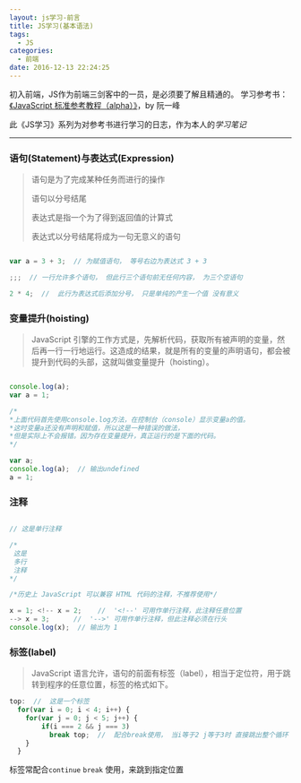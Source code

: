 ```yaml
---
layout: js学习-前言
title: JS学习(基本语法)
tags:
  - JS
categories:
  - 前端
date: 2016-12-13 22:24:25
---
```



初入前端，JS作为前端三剑客中的一员，是必须要了解且精通的。
学习参考书：[《JavaScript 标准参考教程（alpha）》](http://javascript.ruanyifeng.com/)，by 阮一峰

此《JS学习》系列为对参考书进行学习的日志，作为本人的*学习笔记*
<!--more-->

---

### 语句(Statement)与表达式(Expression)

> 语句是为了完成某种任务而进行的操作
>
> 语句以分号结尾
>
> 表达式是指一个为了得到返回值的计算式
>
> 表达式以分号结尾将成为一句无意义的语句

```javascript

var a = 3 + 3;  // 为赋值语句， 等号右边为表达式 3 + 3

;;;  // 一行允许多个语句， 但此行三个语句前无任何内容， 为三个空语句

2 * 4;  //  此行为表达式后添加分号， 只是单纯的产生一个值 没有意义

```

### 变量提升(hoisting)

>JavaScript 引擎的工作方式是，先解析代码，获取所有被声明的变量，然后再一行一行地运行。这造成的结果，就是所有的变量的声明语句，都会被提升到代码的头部，这就叫做变量提升（hoisting）。

```javascript

console.log(a);
var a = 1;

/*
*上面代码首先使用console.log方法，在控制台（console）显示变量a的值。
*这时变量a还没有声明和赋值，所以这是一种错误的做法，
*但是实际上不会报错。因为存在变量提升，真正运行的是下面的代码。
*/

var a;
console.log(a);  // 输出undefined
a = 1;

```

### 注释

```javascript

// 这是单行注释

/*
 这是
 多行
 注释
*/

/*历史上 JavaScript 可以兼容 HTML 代码的注释，不推荐使用*/

x = 1; <!-- x = 2;    //  '<!--' 可用作单行注释，此注释任意位置
--> x = 3;		//  '-->' 可用作单行注释，但此注释必须在行头
console.log(x);  // 输出为 1

```

### 标签(label)

>JavaScript 语言允许，语句的前面有标签（label），相当于定位符，用于跳转到程序的任意位置，标签的格式如下。

```javascript
top:  //  这是一个标签
  for(var i = 0; i < 4; i++) {
  	for(var j = 0; j < 5; j++) {
  		if(i === 2 && j === 3)
  		  break top;  //  配合break使用， 当i等于2 j等于3时 直接跳出整个循环
  	}
  }
```

标签常配合`continue` `break` 使用，来跳到指定位置